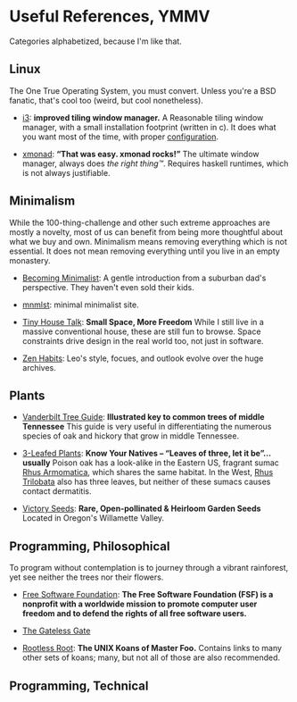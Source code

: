 # Useful References, YMMV #

Categories alphabetized, because I'm like that.


## Linux ##

The One True Operating System, you must convert. Unless you're a BSD fanatic, that's cool too (weird, but cool nonetheless).

* [i3](http://i3wm.org/): **improved tiling window manager.**
A Reasonable tiling window manager, with a small installation footprint (written in c).
It does what you want most of the time, with proper [configuration](https://github.com/dulrich/scripts/blob/master/i3/config).

* [xmonad](http://xmonad.org/): **“That was easy. xmonad rocks!”**
The ultimate window manager, always does *the right thing&trade;*.
Requires haskell runtimes, which is not always justifiable.

## Minimalism ##

While the 100-thing-challenge and other such extreme approaches are mostly a novelty, most of us can benefit from being more thoughtful about what we buy and own.
Minimalism means removing everything which is not essential. It does not mean removing everything until you live in an empty monastery.

* [Becoming Minimalist](http://www.becomingminimalist.com/becoming-minimalist-start-here/): A gentle introduction from a suburban dad's perspective. They haven't even sold their kids.

* [mnmlst](http://mnmlist.com/): minimal minimalist site.

* [Tiny House Talk](http://tinyhousetalk.com/): **Small Space, More Freedom**
While I still live in a massive conventional house, these are still fun to browse.
Space constraints drive design in the real world too, not just in software.

* [Zen Habits](http://zenhabits.net/start/): Leo's style, focues, and outlook evolve over the huge archives.

## Plants ##



* [Vanderbilt Tree Guide](http://bioimages.vanderbilt.edu/tree-key/index.htm): **Illustrated key to common trees of middle Tennessee**
This guide is very useful in differentiating the numerous species of oak and hickory that grow in middle Tennessee.

* [3-Leafed Plants](http://anps.org/2014/06/10/know-your-natives-leaves-of-three-let-it-be-usually/): **Know Your Natives – “Leaves of three, let it be”…usually**
Poison oak has a look-alike in the Eastern US, fragrant sumac [Rhus Armomatica](http://plants.usda.gov/core/profile?symbol=rhar4), which shares the same habitat.
In the West, [Rhus Trilobata](http://plants.usda.gov/core/profile?symbol=RHTR) also has three leaves, but neither of these sumacs causes contact dermatitis.

* [Victory Seeds](http://www.victoryseeds.com/): **Rare, Open-pollinated & Heirloom Garden Seeds**
Located in Oregon's Willamette Valley.

## Programming, Philosophical ##

To program without contemplation is to journey through a vibrant rainforest, yet see neither the trees nor their flowers.

* [Free Software Foundation](http://www.fsf.org/): **The Free Software Foundation (FSF) is a nonprofit with a worldwide mission to promote computer user freedom and to defend the rights of all free software users.**

* [The Gateless Gate](http://www.ibiblio.org/zen/cgi-bin/koan-index.pl)

* [Rootless Root](http://catb.org/esr/writings/unix-koans/introduction.html): **The UNIX Koans of Master Foo.**
Contains links to many other sets of koans; many, but not all of those are also recommended.

## Programming, Technical ##



